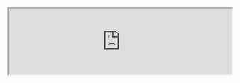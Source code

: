 <iframe src="https://nbviewer.org/github/ksaesthetix/Python_Projects/blob/main/Data%20Analysis/Power%20of%2010%20WPH.ipynb" 
  width="100%"></iframe>
